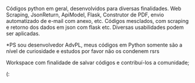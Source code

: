 Códigos python em geral, desenvolvidos para diversas finalidades.
Web Scraping, JsonReturn, ApiModel, Flask, Construtor de PDF, envio automatizado de e-mail com anexo, etc.
Códigos mesclados, com scraping e retorno dos dados em json com flask etc.
Diversas usabilidades podem ser aplicadas.


*PS sou desenvolvedor AdvPL, meus códigos em Python somente são a nível de curiosidade e estudos por favor não
os condenem rsrs

Workspace com finalidade de salvar códigos e contribuí-los a comunidade;


(:
